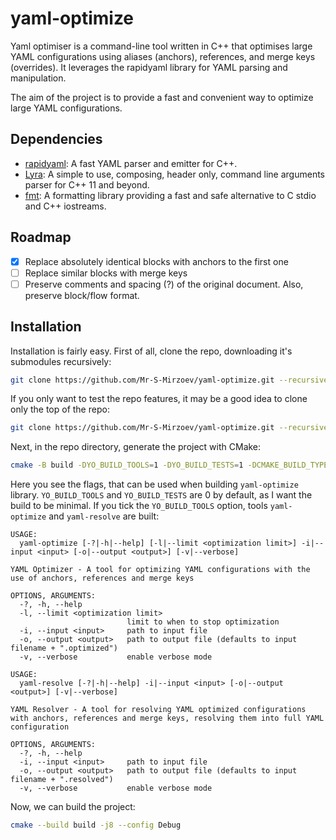 # yaml-optimize

Yaml optimiser is a command-line tool written in C++ that optimises large YAML configurations using aliases (anchors), references, and merge keys (overrides). It leverages the rapidyaml library for YAML parsing and manipulation.

The aim of the project is to provide a fast and convenient way to optimize large YAML configurations.

## Dependencies

- [rapidyaml](https://github.com/biojppm/rapidyaml): A fast YAML parser and emitter for C++.
- [Lyra](https://github.com/bfgroup/Lyra.git): A simple to use, composing, header only, command line arguments parser for C++ 11 and beyond.
- [fmt](https://github.com/fmtlib/fmt): A formatting library providing a fast and safe alternative to C stdio and C++ iostreams.

## Roadmap

- [x] Replace absolutely identical blocks with anchors to the first one
- [ ] Replace similar blocks with merge keys
- [ ] Preserve comments and spacing (?) of the original document. Also, preserve block/flow format.

## Installation

Installation is fairly easy. First of all, clone the repo, downloading it's submodules recursively:

```bash
git clone https://github.com/Mr-S-Mirzoev/yaml-optimize.git --recursive
```

If you only want to test the repo features, it may be a good idea to clone only the top of the repo:

```bash
git clone https://github.com/Mr-S-Mirzoev/yaml-optimize.git --recursive --depth=1
```

Next, in the repo directory, generate the project with CMake:

```bash
cmake -B build -DYO_BUILD_TOOLS=1 -DYO_BUILD_TESTS=1 -DCMAKE_BUILD_TYPE=Release
```

Here you see the flags, that can be used when building `yaml-optimize` library. `YO_BUILD_TOOLS` and `YO_BUILD_TESTS` are 0 by default, as I want the build to be minimal. If you tick the `YO_BUILD_TOOLS` option, tools `yaml-optimize` and `yaml-resolve` are built:

```
USAGE:
  yaml-optimize [-?|-h|--help] [-l|--limit <optimization limit>] -i|--input <input> [-o|--output <output>] [-v|--verbose]

YAML Optimizer - A tool for optimizing YAML configurations with the use of anchors, references and merge keys

OPTIONS, ARGUMENTS:
  -?, -h, --help          
  -l, --limit <optimization limit>
                          limit to when to stop optimization
  -i, --input <input>     path to input file
  -o, --output <output>   path to output file (defaults to input filename + ".optimized")
  -v, --verbose           enable verbose mode

```

```
USAGE:
  yaml-resolve [-?|-h|--help] -i|--input <input> [-o|--output <output>] [-v|--verbose]

YAML Resolver - A tool for resolving YAML optimized configurations with anchors, references and merge keys, resolving them into full YAML configuration

OPTIONS, ARGUMENTS:
  -?, -h, --help          
  -i, --input <input>     path to input file
  -o, --output <output>   path to output file (defaults to input filename + ".resolved")
  -v, --verbose           enable verbose mode

```

Now, we can build the project:

```bash
cmake --build build -j8 --config Debug
```
